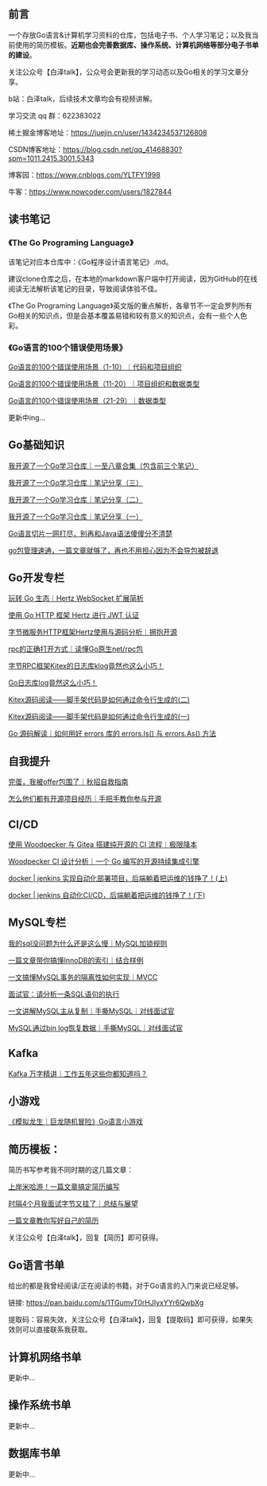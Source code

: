 ## 前言

一个存放Go语言&计算机学习资料的仓库，包括电子书、个人学习笔记；以及我当前使用的简历模板。**近期也会完善数据库、操作系统、计算机网络等部分电子书单的建设**。

关注公众号【白泽talk】，公众号会更新我的学习动态以及Go相关的学习文章分享。

b站：白泽talk，后续技术文章均会有视频讲解。

学习交流 qq 群：622383022

稀土掘金博客地址：https://juejin.cn/user/1434234537126808

CSDN博客地址：https://blog.csdn.net/qq_41468830?spm=1011.2415.3001.5343

博客园：https://www.cnblogs.com/YLTFY1998

牛客：https://www.nowcoder.com/users/1827844

## 读书笔记

### 《The Go Programing Language》

该笔记对应本仓库中：《Go程序设计语言笔记》.md。

建议clone仓库之后，在本地的markdown客户端中打开阅读，因为GitHub的在线阅读无法解析该笔记的目录，导致阅读体验不佳。

《The Go Programing Language》英文版的重点解析，各章节不一定会罗列所有Go相关的知识点，但是会基本覆盖易错和较有意义的知识点，会有一些个人色彩。

### 《Go语言的100个错误使用场景》
[Go语言的100个错误使用场景（1-10）｜代码和项目组织](https://juejin.cn/post/7328989449664069684)

[Go语言的100个错误使用场景（11-20）｜项目组织和数据类型](https://juejin.cn/post/7329830481721868288)

[Go语言的100个错误使用场景（21-29）｜数据类型](https://juejin.cn/post/7330571394550366242)

更新中ing...

## Go基础知识
[我开源了一个Go学习仓库｜一至八章合集（包含前三个笔记）](https://juejin.cn/post/7323271621278580786)

[我开源了一个Go学习仓库｜笔记分享（三）](https://juejin.cn/post/7139051731224100877)

[我开源了一个Go学习仓库｜笔记分享（二） ](https://juejin.cn/post/7137173799367573512)

[我开源了一个Go学习仓库｜笔记分享（一） ](https://juejin.cn/post/7134337893392187423)

[Go语言切片一网打尽，别再和Java语法傻傻分不清楚](https://juejin.cn/post/7058489561382387725)

[go包管理速通，一篇文章就够了，再也不用担心因为不会导包被辞退](https://juejin.cn/post/7053229874147753992)

## Go开发专栏
[玩转 Go 生态｜Hertz WebSocket 扩展简析](https://juejin.cn/post/7176901666791227450)

[使用 Go HTTP 框架 Hertz 进行 JWT 认证](https://juejin.cn/post/7166600531434012679)

[字节微服务HTTP框架Hertz使用与源码分析｜拥抱开源](https://juejin.cn/post/7138416105583804430)

[rpc的正确打开方式｜读懂Go原生net/rpc包](https://juejin.cn/post/7107623772982607886)

[字节RPC框架Kitex的日志库klog竟然也这么小巧！](https://juejin.cn/post/7104825435795980324)

[Go日志库log竟然这么小巧！](https://juejin.cn/post/7103790667595268126)

[Kitex源码阅读——脚手架代码是如何通过命令行生成的(二)](https://juejin.cn/post/7102386530869575717)

[Kitex源码阅读——脚手架代码是如何通过命令行生成的(一)](https://juejin.cn/post/7100867939829563422)

[Go 源码解读｜如何用好 errors 库的 errors.Is() 与 errors.As() 方法](https://juejin.cn/post/7148673417066053646)

## 自我提升
[完蛋，我被offer包围了｜秋招自救指南](https://juejin.cn/post/7331955221114011683)

[怎么他们都有开源项目经历｜手把手教你参与开源](https://juejin.cn/post/7327353582632583194)

## CI/CD
[使用 Woodpecker 与 Gitea 搭建纯开源的 CI 流程｜极限降本](https://juejin.cn/post/7326268897027489801)

[Woodpecker CI 设计分析｜一个 Go 编写的开源持续集成引擎](https://blog.csdn.net/qq_41468830/article/details/135667503)

[docker | jenkins 实现自动化部署项目，后端躺着把运维的钱挣了！(上)](https://juejin.cn/post/7064024576497303565)

[docker | jenkins 自动化CI/CD，后端躺着把运维的钱挣了！(下)](https://juejin.cn/post/7064389514470359053)

## MySQL专栏

[我的sql没问题为什么还是这么慢｜MySQL加锁规则](https://juejin.cn/post/7121513578523263013)

[一篇文章带你搞懂InnoDB的索引｜结合样例](https://juejin.cn/post/7085922175848300558)

[一文搞懂MySQL事务的隔离性如何实现｜MVCC](https://juejin.cn/post/7085185961239248927)

[面试官：请分析一条SQL语句的执行](https://juejin.cn/post/7084415335436124173)

[一文讲解MySQL主从复制｜手撕MySQL｜对线面试官](https://juejin.cn/post/7072165642584981534)

[MySQL通过bin log恢复数据｜手撕MySQL｜对线面试官](https://juejin.cn/post/7071060537437585445)

## Kafka

[Kafka 万字精讲｜工作五年这些你都知道吗？](https://juejin.cn/post/7322518787423715338)

## 小游戏

[《模拟龙生｜巨龙随机冒险》Go语言小游戏](https://blog.csdn.net/qq_41468830/article/details/135693777)

## 简历模板：

简历书写参考我不同时期的这几篇文章：

[上岸米哈游！一篇文章搞定简历编写](https://juejin.cn/post/7321779288733843466)

[时隔4个月我面试字节又挂了｜总结与展望](https://juejin.cn/post/7132712873351970823)

[一篇文章教你写好自己的简历](https://juejin.cn/post/7071849573127290894)

关注公众号【白泽talk】，回复【简历】即可获得。

## Go语言书单

给出的都是我曾经阅读/正在阅读的书籍，对于Go语言的入门来说已经足够。

链接: https://pan.baidu.com/s/1TGumvT0rHJIyxYYr6QwbXg

提取码：容易失效，关注公众号【白泽talk】，回复【提取码】即可获得，如果失效则可以直接联系我获取。

## 计算机网络书单

更新中...

## 操作系统书单

更新中...

## 数据库书单

更新中...

